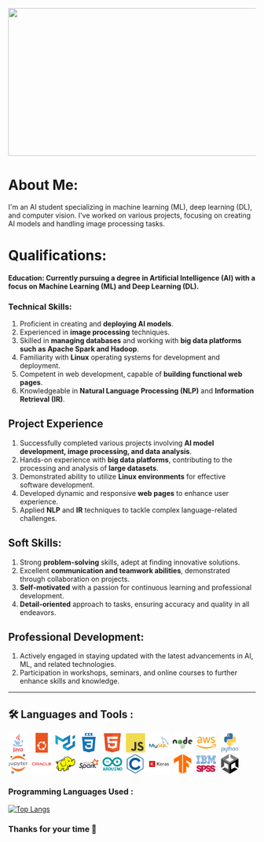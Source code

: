 <div align="center">
  <img src="https://github.com/AmerZuher/AmerZuher/assets/80674857/9ce8c5be-4278-41ef-84ef-2a6c5c930f41" width="600" height="300"/>
</div>

# About Me:
I'm an AI student specializing in machine learning (ML), deep learning (DL), and computer vision. I've worked on various projects, focusing on creating AI models and handling image processing tasks.


# Qualifications:

#### Education: Currently pursuing a degree in Artificial Intelligence (AI) with a focus on Machine Learning (ML) and Deep Learning (DL).

### Technical Skills:

1. Proficient in creating and **deploying AI models**.
2. Experienced in **image processing** techniques.
3. Skilled in **managing databases** and working with **big data platforms such as Apache Spark and Hadoop**.
4. Familiarity with **Linux** operating systems for development and deployment.
5. Competent in web development, capable of **building functional web pages**.
6. Knowledgeable in **Natural Language Processing (NLP)** and **Information Retrieval (IR)**.


## Project Experience
1. Successfully completed various projects involving **AI model development, image processing, and data analysis**.
2. Hands-on experience with **big data platforms**, contributing to the processing and analysis of **large datasets**.
3. Demonstrated ability to utilize **Linux environments** for effective software development.
4. Developed dynamic and responsive **web pages** to enhance user experience.
5. Applied **NLP** and **IR** techniques to tackle complex language-related challenges.


## Soft Skills:
1. Strong **problem-solving** skills, adept at finding innovative solutions.
2. Excellent **communication and teamwork abilities**, demonstrated through collaboration on projects.
3. **Self-motivated** with a passion for continuous learning and professional development.
4. **Detail-oriented** approach to tasks, ensuring accuracy and quality in all endeavors.


## Professional Development:
1. Actively engaged in staying updated with the latest advancements in AI, ML, and related technologies.
2. Participation in workshops, seminars, and online courses to further enhance skills and knowledge.
---
## :hammer_and_wrench: Languages and Tools :
<div>
  <img src="https://github.com/devicons/devicon/blob/master/icons/java/java-original-wordmark.svg" title="Java" alt="Java" width="40" height="40"/>&nbsp;
  <img src="https://raw.githubusercontent.com/devicons/devicon/6910f0503efdd315c8f9b858234310c06e04d9c0/icons/ubuntu/ubuntu-original.svg" title="Ubintu" alt="Ubintu" width="40" height="40"/>&nbsp;
  <img src="https://github.com/devicons/devicon/blob/master/icons/materialui/materialui-original.svg" title="Material UI" alt="Material UI" width="40" height="40"/>&nbsp;
  <img src="https://github.com/devicons/devicon/blob/master/icons/css3/css3-plain-wordmark.svg"  title="CSS3" alt="CSS" width="40" height="40"/>&nbsp;
  <img src="https://github.com/devicons/devicon/blob/master/icons/html5/html5-original.svg" title="HTML5" alt="HTML" width="40" height="40"/>&nbsp;
  <img src="https://github.com/devicons/devicon/blob/master/icons/javascript/javascript-original.svg" title="JavaScript" alt="JavaScript" width="40" height="40"/>&nbsp;
  <img src="https://github.com/devicons/devicon/blob/master/icons/mysql/mysql-original-wordmark.svg" title="MySQL"  alt="MySQL" width="40" height="40"/>&nbsp;
  <img src="https://github.com/devicons/devicon/blob/master/icons/nodejs/nodejs-original-wordmark.svg" title="NodeJS" alt="NodeJS" width="40" height="40"/>&nbsp;
  <img src="https://github.com/devicons/devicon/blob/master/icons/amazonwebservices/amazonwebservices-plain-wordmark.svg" title="AWS" alt="AWS" width="40" height="40"/>&nbsp;
  <img src="https://raw.githubusercontent.com/devicons/devicon/6910f0503efdd315c8f9b858234310c06e04d9c0/icons/python/python-original-wordmark.svg" title="Python" alt="Python" width="40" height="40"/>&nbsp;
  <img src="https://raw.githubusercontent.com/devicons/devicon/6910f0503efdd315c8f9b858234310c06e04d9c0/icons/jupyter/jupyter-original-wordmark.svg" title="Jupyter" alt="Jupyter" width="40" height="40"/>&nbsp;
  <img src="https://raw.githubusercontent.com/devicons/devicon/6910f0503efdd315c8f9b858234310c06e04d9c0/icons/oracle/oracle-original.svg" title="Oracle" alt="Oracle" width="40" height="40"/>&nbsp;
  <img src="https://raw.githubusercontent.com/devicons/devicon/6910f0503efdd315c8f9b858234310c06e04d9c0/icons/hadoop/hadoop-original.svg" title="Hadoop" alt="Hadoop" width="40" height="40"/>&nbsp;
  <img src="https://raw.githubusercontent.com/devicons/devicon/6910f0503efdd315c8f9b858234310c06e04d9c0/icons/apachespark/apachespark-original-wordmark.svg" title="ApacheSpark" alt="ApacheSpark" width="40" height="40"/>&nbsp;
   <img src="https://raw.githubusercontent.com/devicons/devicon/6910f0503efdd315c8f9b858234310c06e04d9c0/icons/arduino/arduino-original-wordmark.svg" title="Arduino" alt="Arduino" width="40" height="40"/>&nbsp;
   <img src="https://raw.githubusercontent.com/devicons/devicon/6910f0503efdd315c8f9b858234310c06e04d9c0/icons/c/c-line.svg" title="C" alt="C" width="40" height="40"/>&nbsp;
   <img src="https://raw.githubusercontent.com/devicons/devicon/6910f0503efdd315c8f9b858234310c06e04d9c0/icons/keras/keras-original-wordmark.svg" title="keras" alt="keras" width="40" height="40"/>&nbsp;
   <img src="https://raw.githubusercontent.com/devicons/devicon/6910f0503efdd315c8f9b858234310c06e04d9c0/icons/tensorflow/tensorflow-original.svg" title="tensorflow" alt="tensorflow" width="40" height="40"/>&nbsp;
   <img src="https://raw.githubusercontent.com/devicons/devicon/6910f0503efdd315c8f9b858234310c06e04d9c0/icons/spss/spss-original.svg" title="spss" alt="spss" width="40" height="40"/>&nbsp;
   <img src="https://raw.githubusercontent.com/devicons/devicon/6910f0503efdd315c8f9b858234310c06e04d9c0/icons/unity/unity-original.svg" title="unity" alt="unity" width="40" height="40"/>&nbsp;
</div>


### Programming Languages Used :
[![Top Langs](https://github-readme-stats.vercel.app/api/top-langs/?username=AmerZuher&theme=dark&background=000000)](https://github.com/anuraghazra/github-readme-stats)


### Thanks for your time 🙏
<!--
**AmerZuher/AmerZuher** is a ✨ _special_ ✨ repository because its `README.md` (this file) appears on your GitHub profile.

Here are some ideas to get you started:

- 🔭 I’m currently working on ...
- 🌱 I’m currently learning ...
- 👯 I’m looking to collaborate on ...
- 🤔 I’m looking for help with ...
- 💬 Ask me about ...
- 📫 How to reach me: ...
- 😄 Pronouns: ...
- ⚡ Fun fact: ...
-->
